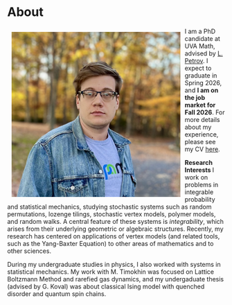 
# About 

<img align="left" width="390" height="381" src="photo2024.png" Hspace="10" Vspace="10">

I am a PhD candidate at UVA Math, advised by [L. Petrov](https://lpetrov.cc/). I expect to graduate in Spring 2026, and <b>I am on the job market for Fall 2026</b>. For more details about my experience, please see my CV [here](TikhonovCV.pdf).

<b> Research Interests </b> I work on problems in integrable probability and statistical mechanics, studying stochastic systems such as random permutations, lozenge tilings, stochastic vertex models, polymer models, and random walks. A central feature of these systems is <i>integrability</i>, which arises from their underlying geometric or algebraic structures. Recently, my research has centered on applications of vertex models (and related tools, such as the Yang-Baxter Equation) to other areas of mathematics and to other sciences.

During my undergraduate studies in physics, I also worked with systems in statistical mechanics. My work with M. Timokhin was focused on Lattice Boltzmann Method and rarefied gas dynamics, and my undergaduate thesis (advised by G. Koval) was about classical Ising model with quenched disorder and quantum spin chains.



